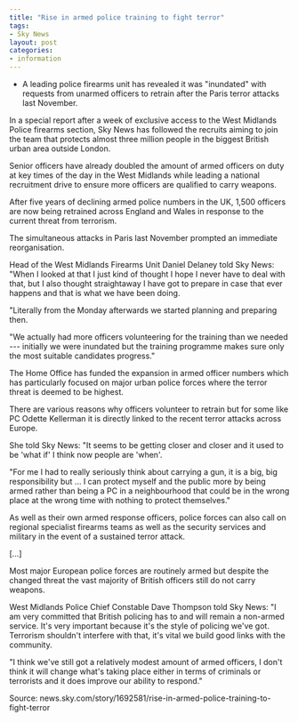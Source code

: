 ```yaml
---
title: "Rise in armed police training to fight terror"
tags:
- Sky News
layout: post
categories:
- information
---
```


- A leading police firearms unit has revealed it was "inundated" with requests from unarmed officers to retrain after the Paris terror attacks last November.

In a special report after a week of exclusive access to the West Midlands Police firearms section, Sky News has followed the recruits aiming to join the team that protects almost three million people in the biggest British urban area outside London.

Senior officers have already doubled the amount of armed officers on duty at key times of the day in the West Midlands while leading a national recruitment drive to ensure more officers are qualified to carry weapons.

After five years of declining armed police numbers in the UK, 1,500 officers are now being retrained across England and Wales in response to the current threat from terrorism.

The simultaneous attacks in Paris last November prompted an immediate reorganisation.

Head of the West Midlands Firearms Unit Daniel Delaney told Sky News: "When I looked at that I just kind of thought I hope I never have to deal with that, but I also thought straightaway I have got to prepare in case that ever happens and that is what we have been doing.

"Literally from the Monday afterwards we started planning and preparing then.

"We actually had more officers volunteering for the training than we needed --- initially we were inundated but the training programme makes sure only the most suitable candidates progress."

The Home Office has funded the expansion in armed officer numbers which has particularly focused on major urban police forces where the terror threat is deemed to be highest.

There are various reasons why officers volunteer to retrain but for some like PC Odette Kellerman it is directly linked to the recent terror attacks across Europe.

She told Sky News: "It seems to be getting closer and closer and it used to be 'what if' I think now people are 'when'.

"For me I had to really seriously think about carrying a gun, it is a big, big responsibility but ... I can protect myself and the public more by being armed rather than being a PC in a neighbourhood that could be in the wrong place at the wrong time with nothing to protect themselves."

As well as their own armed response officers, police forces can also call on regional specialist firearms teams as well as the security services and military in the event of a sustained terror attack.

[...]

Most major European police forces are routinely armed but despite the changed threat the vast majority of British officers still do not carry weapons.

West Midlands Police Chief Constable Dave Thompson told Sky News: "I am very committed that British policing has to and will remain a non-armed service. It's very important because it's the style of policing we've got. Terrorism shouldn't interfere with that, it's vital we build good links with the community.

"I think we've still got a relatively modest amount of armed officers, I don't think it will change what's taking place either in terms of criminals or terrorists and it does improve our ability to respond."

Source: news.sky.com/story/1692581/rise-in-armed-police-training-to-fight-terror
